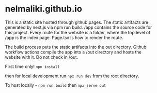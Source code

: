 # nelmaliki.github.io

This is a static site hosted through github pages. The static artifacts are generated by next.js via npm run build. /app contains the source code for this project. Every route for the website is a folder, where the top level of /app is the index page. Page.tsx is how to render the route.

The build process puts the static artifacts into the out directory. Github workflow actions compile the app into a /out directory and hosts the website with it. Do not check in /out.

First time only!
`npm install`

then for local development run `npx run dev` from the root directory.

To host locally - `npm run build` then `npx serve out`